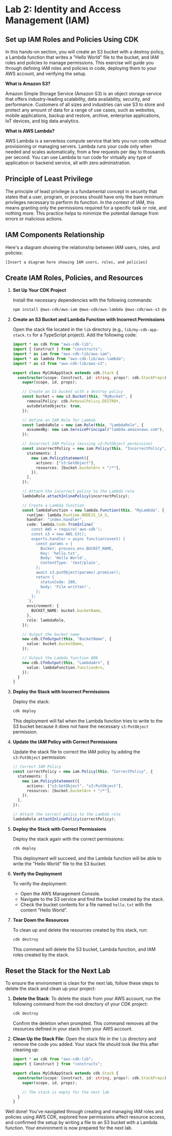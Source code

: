 # Lab 2: Identity and Access Management (IAM)

## Set up IAM Roles and Policies Using CDK

In this hands-on section, you will create an S3 bucket with a destroy policy, a Lambda function that writes a "Hello World" file to the bucket, and IAM roles and policies to manage permissions. This exercise will guide you through defining IAM roles and policies in code, deploying them to your AWS account, and verifying the setup.

**What is Amazon S3?**

Amazon Simple Storage Service (Amazon S3) is an object storage service that offers industry-leading scalability, data availability, security, and performance. Customers of all sizes and industries can use S3 to store and protect any amount of data for a range of use cases, such as websites, mobile applications, backup and restore, archive, enterprise applications, IoT devices, and big data analytics.

**What is AWS Lambda?**

AWS Lambda is a serverless compute service that lets you run code without provisioning or managing servers. Lambda runs your code only when needed and scales automatically, from a few requests per day to thousands per second. You can use Lambda to run code for virtually any type of application or backend service, all with zero administration.

## Principle of Least Privilege

The principle of least privilege is a fundamental concept in security that states that a user, program, or process should have only the bare minimum privileges necessary to perform its function. In the context of IAM, this means granting only the permissions required for a specific task or role, and nothing more. This practice helps to minimize the potential damage from errors or malicious actions.

## IAM Components Relationship

Here's a diagram showing the relationship between IAM users, roles, and policies:

```
[Insert a diagram here showing IAM users, roles, and policies]
```

## Create IAM Roles, Policies, and Resources

1. **Set Up Your CDK Project**

   Install the necessary dependencies with the following commands:

   ```bash
   npm install @aws-cdk/aws-iam @aws-cdk/aws-lambda @aws-cdk/aws-s3 @aws-cdk/aws-s3-deployment
   ```

2. **Create an S3 Bucket and Lambda Function with Incorrect Permissions**

   Open the stack file located in the `lib` directory (e.g., `lib/my-cdk-app-stack.ts` for a TypeScript project). Add the following code:

   ```typescript
   import * as cdk from "aws-cdk-lib";
   import { Construct } from "constructs";
   import * as iam from "aws-cdk-lib/aws-iam";
   import * as lambda from "aws-cdk-lib/aws-lambda";
   import * as s3 from "aws-cdk-lib/aws-s3";

   export class MyCdkAppStack extends cdk.Stack {
     constructor(scope: Construct, id: string, props?: cdk.StackProps) {
       super(scope, id, props);

       // Create an S3 bucket with a destroy policy
       const bucket = new s3.Bucket(this, "MyBucket", {
         removalPolicy: cdk.RemovalPolicy.DESTROY,
         autoDeleteObjects: true,
       });

       // Define an IAM Role for Lambda
       const lambdaRole = new iam.Role(this, "LambdaRole", {
         assumedBy: new iam.ServicePrincipal("lambda.amazonaws.com"),
       });

       // Incorrect IAM Policy (missing s3:PutObject permission)
       const incorrectPolicy = new iam.Policy(this, "IncorrectPolicy", {
         statements: [
           new iam.PolicyStatement({
             actions: ["s3:GetObject"],
             resources: [bucket.bucketArn + "/*"],
           }),
         ],
       });

       // Attach the incorrect policy to the Lambda role
       lambdaRole.attachInlinePolicy(incorrectPolicy);

       // Create a Lambda function
       const lambdaFunction = new lambda.Function(this, "MyLambda", {
         runtime: lambda.Runtime.NODEJS_14_X,
         handler: "index.handler",
         code: lambda.Code.fromInline(`
           const AWS = require('aws-sdk');
           const s3 = new AWS.S3();
           exports.handler = async function(event) {
             const params = {
               Bucket: process.env.BUCKET_NAME,
               Key: 'hello.txt',
               Body: 'Hello World',
               ContentType: 'text/plain',
             };
             await s3.putObject(params).promise();
             return {
               statusCode: 200,
               body: 'File written!',
             };
           };
         `),
         environment: {
           BUCKET_NAME: bucket.bucketName,
         },
         role: lambdaRole,
       });

       // Output the bucket name
       new cdk.CfnOutput(this, "BucketName", {
         value: bucket.bucketName,
       });

       // Output the Lambda function ARN
       new cdk.CfnOutput(this, "LambdaArn", {
         value: lambdaFunction.functionArn,
       });
     }
   }
   ```

3. **Deploy the Stack with Incorrect Permissions**

   Deploy the stack:

   ```bash
   cdk deploy
   ```

   This deployment will fail when the Lambda function tries to write to the S3 bucket because it does not have the necessary `s3:PutObject` permission.

4. **Update the IAM Policy with Correct Permissions**

   Update the stack file to correct the IAM policy by adding the `s3:PutObject` permission:

   ```typescript
   // Correct IAM Policy
   const correctPolicy = new iam.Policy(this, "CorrectPolicy", {
     statements: [
       new iam.PolicyStatement({
         actions: ["s3:GetObject", "s3:PutObject"],
         resources: [bucket.bucketArn + "/*"],
       }),
     ],
   });

   // Attach the correct policy to the Lambda role
   lambdaRole.attachInlinePolicy(correctPolicy);
   ```

5. **Deploy the Stack with Correct Permissions**

   Deploy the stack again with the correct permissions:

   ```bash
   cdk deploy
   ```

   This deployment will succeed, and the Lambda function will be able to write the "Hello World" file to the S3 bucket.

6. **Verify the Deployment**

   To verify the deployment:

   - Open the AWS Management Console.
   - Navigate to the S3 service and find the bucket created by the stack.
   - Check the bucket contents for a file named `hello.txt` with the content "Hello World".

7. **Tear Down the Resources**

   To clean up and delete the resources created by this stack, run:

   ```bash
   cdk destroy
   ```

   This command will delete the S3 bucket, Lambda function, and IAM roles created by the stack.

## Reset the Stack for the Next Lab

To ensure the environment is clean for the next lab, follow these steps to delete the stack and clean up your project:

1. **Delete the Stack**:
   To delete the stack from your AWS account, run the following command from the root directory of your CDK project:

   ```bash
   cdk destroy
   ```

   Confirm the deletion when prompted. This command removes all the resources defined in your stack from your AWS account.

2. **Clean Up the Stack File**:
   Open the stack file in the `lib` directory and remove the code you added. Your stack file should look like this after cleaning up:

   ```typescript
   import * as cdk from "aws-cdk-lib";
   import { Construct } from "constructs";

   export class MyCdkAppStack extends cdk.Stack {
     constructor(scope: Construct, id: string, props?: cdk.StackProps) {
       super(scope, id, props);

       // The stack is empty for the next lab
     }
   }
   ```

Well done! You've navigated through creating and managing IAM roles and policies using AWS CDK, explored how permissions affect resource access, and confirmed the setup by writing a file to an S3 bucket with a Lambda function. Your environment is now prepared for the next lab.
